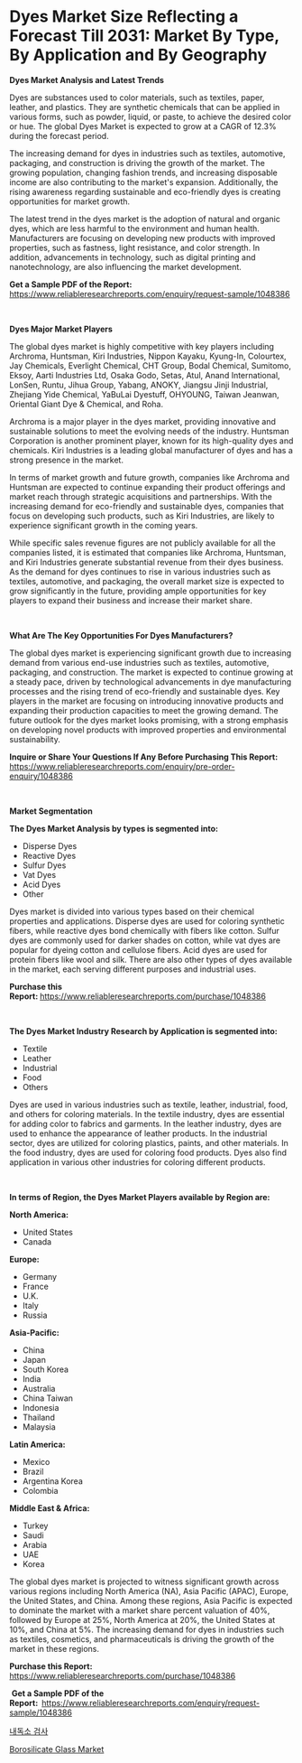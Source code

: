 <p><h1>Dyes Market Size Reflecting a Forecast Till 2031: Market By Type, By Application and By Geography</h1></p><p><strong>Dyes Market Analysis and Latest Trends</strong></p>
<p><p>Dyes are substances used to color materials, such as textiles, paper, leather, and plastics. They are synthetic chemicals that can be applied in various forms, such as powder, liquid, or paste, to achieve the desired color or hue. The global Dyes Market is expected to grow at a CAGR of 12.3% during the forecast period.</p><p>The increasing demand for dyes in industries such as textiles, automotive, packaging, and construction is driving the growth of the market. The growing population, changing fashion trends, and increasing disposable income are also contributing to the market's expansion. Additionally, the rising awareness regarding sustainable and eco-friendly dyes is creating opportunities for market growth.</p><p>The latest trend in the dyes market is the adoption of natural and organic dyes, which are less harmful to the environment and human health. Manufacturers are focusing on developing new products with improved properties, such as fastness, light resistance, and color strength. In addition, advancements in technology, such as digital printing and nanotechnology, are also influencing the market development.</p></p>
<p><strong>Get a Sample PDF of the Report:&nbsp;</strong> <a href="https://www.reliableresearchreports.com/enquiry/request-sample/1048386">https://www.reliableresearchreports.com/enquiry/request-sample/1048386</a></p>
<p>&nbsp;</p>
<p><strong>Dyes Major Market Players</strong></p>
<p><p>The global dyes market is highly competitive with key players including Archroma, Huntsman, Kiri Industries, Nippon Kayaku, Kyung-In, Colourtex, Jay Chemicals, Everlight Chemical, CHT Group, Bodal Chemical, Sumitomo, Eksoy, Aarti Industries Ltd, Osaka Godo, Setas, Atul, Anand International, LonSen, Runtu, Jihua Group, Yabang, ANOKY, Jiangsu Jinji Industrial, Zhejiang Yide Chemical, YaBuLai Dyestuff, OHYOUNG, Taiwan Jeanwan, Oriental Giant Dye & Chemical, and Roha.</p><p>Archroma is a major player in the dyes market, providing innovative and sustainable solutions to meet the evolving needs of the industry. Huntsman Corporation is another prominent player, known for its high-quality dyes and chemicals. Kiri Industries is a leading global manufacturer of dyes and has a strong presence in the market.</p><p>In terms of market growth and future growth, companies like Archroma and Huntsman are expected to continue expanding their product offerings and market reach through strategic acquisitions and partnerships. With the increasing demand for eco-friendly and sustainable dyes, companies that focus on developing such products, such as Kiri Industries, are likely to experience significant growth in the coming years.</p><p>While specific sales revenue figures are not publicly available for all the companies listed, it is estimated that companies like Archroma, Huntsman, and Kiri Industries generate substantial revenue from their dyes business. As the demand for dyes continues to rise in various industries such as textiles, automotive, and packaging, the overall market size is expected to grow significantly in the future, providing ample opportunities for key players to expand their business and increase their market share.</p></p>
<p>&nbsp;</p>
<p><strong>What Are The Key Opportunities For Dyes Manufacturers?</strong></p>
<p><p>The global dyes market is experiencing significant growth due to increasing demand from various end-use industries such as textiles, automotive, packaging, and construction. The market is expected to continue growing at a steady pace, driven by technological advancements in dye manufacturing processes and the rising trend of eco-friendly and sustainable dyes. Key players in the market are focusing on introducing innovative products and expanding their production capacities to meet the growing demand. The future outlook for the dyes market looks promising, with a strong emphasis on developing novel products with improved properties and environmental sustainability.</p></p>
<p><strong>Inquire or Share Your Questions If Any Before Purchasing This Report:</strong> <a href="https://www.reliableresearchreports.com/enquiry/pre-order-enquiry/1048386">https://www.reliableresearchreports.com/enquiry/pre-order-enquiry/1048386</a></p>
<p>&nbsp;</p>
<p><strong>Market Segmentation</strong></p>
<p><strong>The Dyes Market Analysis by types is segmented into:</strong></p>
<p><ul><li>Disperse Dyes</li><li>Reactive Dyes</li><li>Sulfur Dyes</li><li>Vat Dyes</li><li>Acid Dyes</li><li>Other</li></ul></p>
<p><p>Dyes market is divided into various types based on their chemical properties and applications. Disperse dyes are used for coloring synthetic fibers, while reactive dyes bond chemically with fibers like cotton. Sulfur dyes are commonly used for darker shades on cotton, while vat dyes are popular for dyeing cotton and cellulose fibers. Acid dyes are used for protein fibers like wool and silk. There are also other types of dyes available in the market, each serving different purposes and industrial uses.</p></p>
<p><strong>Purchase this Report:&nbsp;</strong><a href="https://www.reliableresearchreports.com/purchase/1048386">https://www.reliableresearchreports.com/purchase/1048386</a></p>
<p>&nbsp;</p>
<p><strong>The Dyes Market Industry Research by Application is segmented into:</strong></p>
<p><ul><li>Textile</li><li>Leather</li><li>Industrial</li><li>Food</li><li>Others</li></ul></p>
<p><p>Dyes are used in various industries such as textile, leather, industrial, food, and others for coloring materials. In the textile industry, dyes are essential for adding color to fabrics and garments. In the leather industry, dyes are used to enhance the appearance of leather products. In the industrial sector, dyes are utilized for coloring plastics, paints, and other materials. In the food industry, dyes are used for coloring food products. Dyes also find application in various other industries for coloring different products.</p></p>
<p>&nbsp;</p>
<p><strong>In terms of Region, the Dyes Market Players available by Region are:</strong></p>
<p>
    <p> <strong> North America: </strong>
        <ul>
            <li>United States</li>
            <li>Canada</li>
        </ul>
        </p> 
    <p> <strong> Europe: </strong>
        <ul>
            <li>Germany</li>
            <li>France</li>
            <li>U.K.</li>
            <li>Italy</li>
            <li>Russia</li>
        </ul>
        </p> 
    <p> <strong> Asia-Pacific: </strong>
        <ul>
            <li>China</li>
            <li>Japan</li>
            <li>South Korea</li>
            <li>India</li>
            <li>Australia</li>
            <li>China Taiwan</li>
            <li>Indonesia</li>
            <li>Thailand</li>
            <li>Malaysia</li>
        </ul>
        </p> 
    <p> <strong> Latin America: </strong>
        <ul>
            <li>Mexico</li>
            <li>Brazil</li>
            <li>Argentina Korea</li>
            <li>Colombia</li>
        </ul>
        </p> 
    <p> <strong> Middle East & Africa: </strong>
        <ul>
            <li>Turkey</li>
            <li>Saudi</li>
            <li>Arabia</li>
            <li>UAE</li>
            <li>Korea</li>
        </ul>
    </p>
    </p>
<p><p>The global dyes market is projected to witness significant growth across various regions including North America (NA), Asia Pacific (APAC), Europe, the United States, and China. Among these regions, Asia Pacific is expected to dominate the market with a market share percent valuation of 40%, followed by Europe at 25%, North America at 20%, the United States at 10%, and China at 5%. The increasing demand for dyes in industries such as textiles, cosmetics, and pharmaceuticals is driving the growth of the market in these regions.</p></p>
<p><strong>Purchase this Report: </strong><a href="https://www.reliableresearchreports.com/purchase/1048386">https://www.reliableresearchreports.com/purchase/1048386</a></p>
<p>&nbsp;<strong>Get a Sample PDF of the Report:&nbsp;&nbsp;</strong><a href="https://www.reliableresearchreports.com/enquiry/request-sample/1048386">https://www.reliableresearchreports.com/enquiry/request-sample/1048386</a></p>
<p><strong></strong></p>
<p><p><a href="https://github.com/crfsywufhm81415/Market-Research-Report-List-1/blob/main/8631477194072.md">내독소 검사</a></p><p><a href="https://github.com/RickHolmes3/Market-Research-Report-List-3/blob/main/borosilicate-glass-market.md">Borosilicate Glass Market</a></p></p>